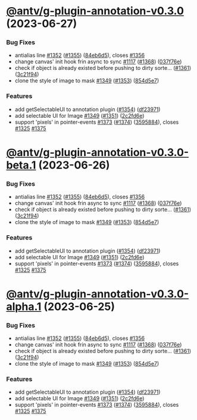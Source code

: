 # [@antv/g-plugin-annotation-v0.3.0](https://github.com/antvis/g/compare/@antv/g-plugin-annotation@0.2.57...@antv/g-plugin-annotation@0.3.0) (2023-06-27)

### Bug Fixes

-   antialias line [#1352](https://github.com/antvis/g/issues/1352) ([#1355](https://github.com/antvis/g/issues/1355)) ([84eb6d5](https://github.com/antvis/g/commit/84eb6d5c5c99b152a0a5b865c4f76bc3cf59e8e0)), closes [#1356](https://github.com/antvis/g/issues/1356)
-   change canvas' init hook frin async to sync [#1117](https://github.com/antvis/g/issues/1117) ([#1368](https://github.com/antvis/g/issues/1368)) ([037f76e](https://github.com/antvis/g/commit/037f76e73dfcd47843fcda2e2151139c65ac2934))
-   check if object is already existed before pushing to dirty sorte… ([#1361](https://github.com/antvis/g/issues/1361)) ([3c21f94](https://github.com/antvis/g/commit/3c21f945fb73db796bcbc115f2931e5e09b1dbb8))
-   clone the style of image to mask [#1349](https://github.com/antvis/g/issues/1349) ([#1353](https://github.com/antvis/g/issues/1353)) ([854d5e7](https://github.com/antvis/g/commit/854d5e7a73b869c00c1f8c60257d2c62a038cf20))

### Features

-   add getSelectableUI to annotation plugin ([#1354](https://github.com/antvis/g/issues/1354)) ([df23971](https://github.com/antvis/g/commit/df239716af0cb58d845547b89bebaa9b4817a5c2))
-   add selectable UI for Image [#1349](https://github.com/antvis/g/issues/1349) ([#1351](https://github.com/antvis/g/issues/1351)) ([2c2fd6e](https://github.com/antvis/g/commit/2c2fd6e45c21ce5aba12b546571e89be0cf8c848))
-   support 'pixels' in pointer-events [#1373](https://github.com/antvis/g/issues/1373) ([#1374](https://github.com/antvis/g/issues/1374)) ([3595884](https://github.com/antvis/g/commit/35958840b44ee58a157f90043530b3fc34686c18)), closes [#1325](https://github.com/antvis/g/issues/1325) [#1375](https://github.com/antvis/g/issues/1375)

# [@antv/g-plugin-annotation-v0.3.0-beta.1](https://github.com/antvis/g/compare/@antv/g-plugin-annotation@0.2.57...@antv/g-plugin-annotation@0.3.0-beta.1) (2023-06-26)

### Bug Fixes

-   antialias line [#1352](https://github.com/antvis/g/issues/1352) ([#1355](https://github.com/antvis/g/issues/1355)) ([84eb6d5](https://github.com/antvis/g/commit/84eb6d5c5c99b152a0a5b865c4f76bc3cf59e8e0)), closes [#1356](https://github.com/antvis/g/issues/1356)
-   change canvas' init hook frin async to sync [#1117](https://github.com/antvis/g/issues/1117) ([#1368](https://github.com/antvis/g/issues/1368)) ([037f76e](https://github.com/antvis/g/commit/037f76e73dfcd47843fcda2e2151139c65ac2934))
-   check if object is already existed before pushing to dirty sorte… ([#1361](https://github.com/antvis/g/issues/1361)) ([3c21f94](https://github.com/antvis/g/commit/3c21f945fb73db796bcbc115f2931e5e09b1dbb8))
-   clone the style of image to mask [#1349](https://github.com/antvis/g/issues/1349) ([#1353](https://github.com/antvis/g/issues/1353)) ([854d5e7](https://github.com/antvis/g/commit/854d5e7a73b869c00c1f8c60257d2c62a038cf20))

### Features

-   add getSelectableUI to annotation plugin ([#1354](https://github.com/antvis/g/issues/1354)) ([df23971](https://github.com/antvis/g/commit/df239716af0cb58d845547b89bebaa9b4817a5c2))
-   add selectable UI for Image [#1349](https://github.com/antvis/g/issues/1349) ([#1351](https://github.com/antvis/g/issues/1351)) ([2c2fd6e](https://github.com/antvis/g/commit/2c2fd6e45c21ce5aba12b546571e89be0cf8c848))
-   support 'pixels' in pointer-events [#1373](https://github.com/antvis/g/issues/1373) ([#1374](https://github.com/antvis/g/issues/1374)) ([3595884](https://github.com/antvis/g/commit/35958840b44ee58a157f90043530b3fc34686c18)), closes [#1325](https://github.com/antvis/g/issues/1325) [#1375](https://github.com/antvis/g/issues/1375)

# [@antv/g-plugin-annotation-v0.3.0-alpha.1](https://github.com/antvis/g/compare/@antv/g-plugin-annotation@0.2.57...@antv/g-plugin-annotation@0.3.0-alpha.1) (2023-06-25)

### Bug Fixes

-   antialias line [#1352](https://github.com/antvis/g/issues/1352) ([#1355](https://github.com/antvis/g/issues/1355)) ([84eb6d5](https://github.com/antvis/g/commit/84eb6d5c5c99b152a0a5b865c4f76bc3cf59e8e0)), closes [#1356](https://github.com/antvis/g/issues/1356)
-   change canvas' init hook frin async to sync [#1117](https://github.com/antvis/g/issues/1117) ([#1368](https://github.com/antvis/g/issues/1368)) ([037f76e](https://github.com/antvis/g/commit/037f76e73dfcd47843fcda2e2151139c65ac2934))
-   check if object is already existed before pushing to dirty sorte… ([#1361](https://github.com/antvis/g/issues/1361)) ([3c21f94](https://github.com/antvis/g/commit/3c21f945fb73db796bcbc115f2931e5e09b1dbb8))
-   clone the style of image to mask [#1349](https://github.com/antvis/g/issues/1349) ([#1353](https://github.com/antvis/g/issues/1353)) ([854d5e7](https://github.com/antvis/g/commit/854d5e7a73b869c00c1f8c60257d2c62a038cf20))

### Features

-   add getSelectableUI to annotation plugin ([#1354](https://github.com/antvis/g/issues/1354)) ([df23971](https://github.com/antvis/g/commit/df239716af0cb58d845547b89bebaa9b4817a5c2))
-   add selectable UI for Image [#1349](https://github.com/antvis/g/issues/1349) ([#1351](https://github.com/antvis/g/issues/1351)) ([2c2fd6e](https://github.com/antvis/g/commit/2c2fd6e45c21ce5aba12b546571e89be0cf8c848))
-   support 'pixels' in pointer-events [#1373](https://github.com/antvis/g/issues/1373) ([#1374](https://github.com/antvis/g/issues/1374)) ([3595884](https://github.com/antvis/g/commit/35958840b44ee58a157f90043530b3fc34686c18)), closes [#1325](https://github.com/antvis/g/issues/1325) [#1375](https://github.com/antvis/g/issues/1375)
